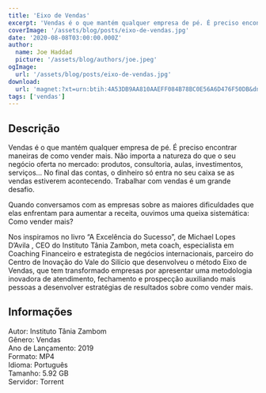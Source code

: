 ```yaml
---
title: 'Eixo de Vendas'
excerpt: 'Vendas é o que mantém qualquer empresa de pé. É preciso encontrar maneiras de como vender mais. Não importa a natureza do que o seu negócio oferta no mercado: produtos, consultoria, aulas, investimentos, serviços… No final das contas, o dinheiro só entra no seu caixa se as vendas estiverem'
coverImage: '/assets/blog/posts/eixo-de-vendas.jpg'
date: '2020-08-08T03:00:00.000Z'
author:
  name: Joe Haddad
  picture: '/assets/blog/authors/joe.jpeg'
ogImage:
  url: '/assets/blog/posts/eixo-de-vendas.jpg'
download:
  url: 'magnet:?xt=urn:btih:4A53DB9AA810AAEFF084B78BC0E56A6D476F50DB&dn=Eixo%20de%20Vendas%20-%20Instituto%20T%c3%a2nia%20Zambom&tr=udp%3a%2f%2ftracker.openbittorrent.com%3a1337%2fannounce&tr=udp%3a%2f%2ftracker.opentrackr.org%3a1337%2fannounce'
tags: ['vendas']
---
```

<h2>Descrição</h2>
<p></p><p>Vendas é o que mantém qualquer empresa de pé. É preciso encontrar maneiras de como vender mais. Não importa a natureza do que o seu negócio oferta no mercado: produtos, consultoria, aulas, investimentos, serviços… No final das contas, o dinheiro só entra no seu caixa se as vendas estiverem acontecendo. Trabalhar com vendas é um grande desafio. </p><p>Quando conversamos com as empresas sobre as maiores dificuldades que elas enfrentam para aumentar a receita, ouvimos uma queixa sistemática: Como vender mais?</p><p>Nos inspiramos no livro “A Excelência do Sucesso”, de Michael Lopes D’Avila , CEO do Instituto Tânia Zambon, meta coach, especialista em Coaching Financeiro e estrategista de negócios internacionais, parceiro do Centro de Inovação do Vale do Silício que desenvolveu o método Eixo de Vendas, que tem transformado empresas por apresentar uma metodologia inovadora de atendimento, fechamento e prospecção auxiliando mais pessoas a desenvolver estratégias de resultados sobre como vender mais.</p><h2>Informações</h2><p>Autor: Instituto Tânia Zambom<br/>Gênero: Vendas<br/>Ano de Lançamento: 2019<br/>Formato: MP4<br/>Idioma: Português<br/>Tamanho: 5.92 GB<br/>Servidor: Torrent</p>